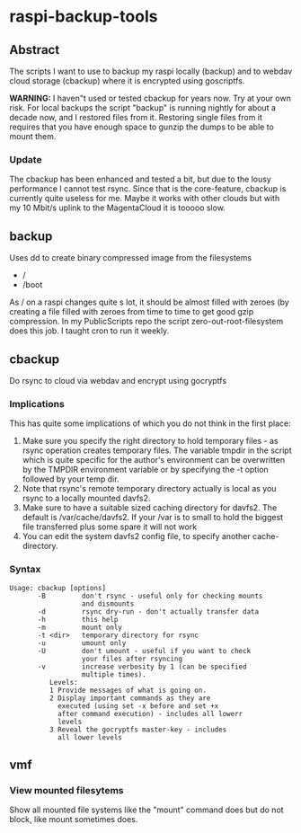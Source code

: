 # raspi-backup-tools
## Abstract
The scripts I want to use to backup my raspi locally (backup) and to webdav cloud storage (cbackup) where it is encrypted using goscriptfs.

**WARNING:**
I haven"t used or tested cbackup for years now. Try at your own risk. For local backups the script "backup" is running 
nightly for about a decade now, and I restored files from it. Restoring single files from it requires that you have enough space to gunzip the dumps to be able to mount them.

### Update
The cbackup has been enhanced
and tested a bit, but due to
the lousy performance I
cannot test rsync. Since that
is the core-feature, cbackup 
is currently quite useless for
me. Maybe it works with other
clouds but with my 10 Mbit/s
uplink to the MagentaCloud it is tooooo slow.

## backup
Uses dd to create binary 
compressed image from the filesystems
- /
- /boot

As / on a raspi changes quite
s lot, it should be almost
filled with zeroes (by
creating a file filled with 
zeroes from time to time to 
get good gzip compression. In
my PublicScripts repo the script
zero-out-root-filesystem does
this job. I taught cron to
run it weekly.


## cbackup
Do rsync to cloud via webdav and encrypt using gocryptfs

### Implications
This has quite some implications of which you do not
think in the first place:
1. Make sure you specify the right directory to hold temporary files - as rsync operation creates temporary files. The variable tmpdir in the script which is quite specific for the author's environment can be overwritten by the TMPDIR environment variable or by specifying the -t option followed by your temp dir.
1. Note that rsync's remote temporary directory actually is local as you rsync to a locally mounted davfs2.
1. Make sure to have a suitable sized caching directory for davfs2. The default is /var/cache/davfs2. If your /var is to small to hold the biggest file transferred plus some spare it will not work
1. You can edit the system davfs2 config file, to specify another cache-directory.

### Syntax
```
Usage: cbackup [options]
       -B         don't rsync - useful only for checking mounts
                  and dismounts
       -d         rsync dry-run - don't actually transfer data
       -h         this help
       -m         mount only
       -t <dir>   temporary directory for rsync
       -u         umount only
       -U         don't umount - useful if you want to check
                  your files after rsyncing
       -v         increase verbosity by 1 (can be specified 
                  multiple times).
		  Levels:
		  1 Provide messages of what is going on. 
		  2 Display important commands as they are 
		    executed (using set -x before and set +x 
		    after command execution) - includes all lowerr
		    levels
		  3 Reveal the gocryptfs master-key - includes
		    all lower levels
```

## vmf
### View mounted filesytems
Show all mounted file systems
like the "mount" command does
but do not block, like mount
sometimes does.
